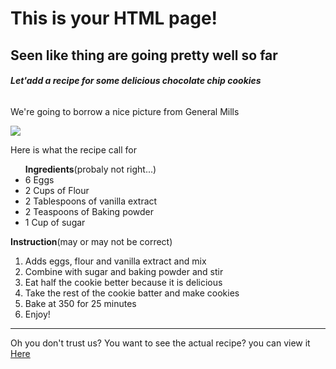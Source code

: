<!DOCTYPE html>
<html lang="en">
<head>
    <meta charset="UTF-8">
    <meta name="viewport" content="width=device-width, initial-scale=1.0">
    <title>First Project</title>
</head>
<body>
    <h1><b>This is your HTML page!</b></h1>
<h2><b>Seen like thing are going pretty well so far</b></h2>
<h6><b>Let'add a recipe for some delicious chocolate chip cookies</b></h6>
<p>We're going to borrow a nice picture from General Mills</p>

<img src="https://images.pexels.com/photos/14000520/pexels-photo-14000520.jpeg?auto=compress&cs=tinysrgb&w=250">
<p> Here is what the recipe call for</p>
<p>
<ul><b>Ingredients</b>(probaly not right...)
    <li>6 Eggs</li>
    <li>2 Cups of Flour</li>
    <li>2 Tablespoons of vanilla extract</li>
    <li>2 Teaspoons of Baking powder</li>
    <li>1 Cup of sugar</li>
</ul>

<b>Instruction</b>(may or may not be correct)
 <ol>
<li>Adds eggs, flour and vanilla extract and mix</li>
<li>Combine with sugar and baking powder and stir</li>
<li>Eat half the cookie better because it is delicious</li>
<li>Take the rest of the cookie batter and make cookies</li>
<li>Bake at 350 for 25 minutes</li>
<li>Enjoy!</li>
</ol>

<hr>

<p>Oh you don't trust us? You want to see the actual recipe? you can view it <a href="#">Here</a></p>
</p>
